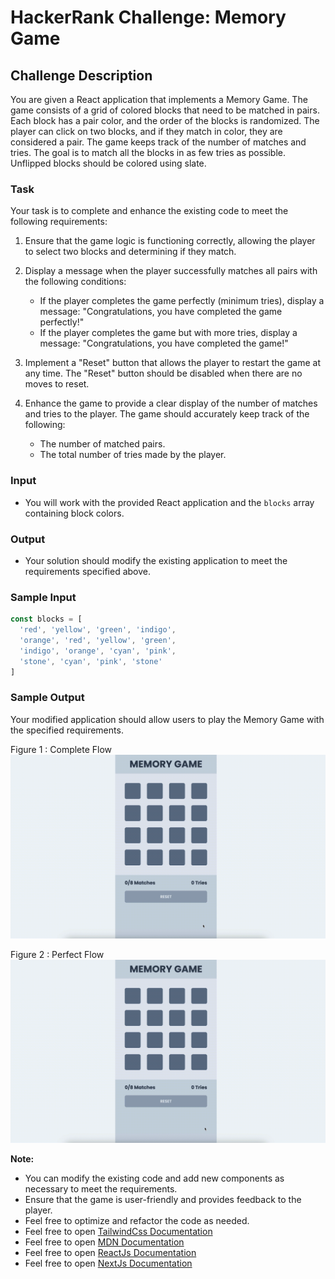 
# HackerRank Challenge: Memory Game

## Challenge Description

You are given a React application that implements a Memory Game. The game consists of a grid of colored blocks that need to be matched in pairs. Each block has a pair color, and the order of the blocks is randomized. The player can click on two blocks, and if they match in color, they are considered a pair. The game keeps track of the number of matches and tries. The goal is to match all the blocks in as few tries as possible. Unflipped blocks should be colored using slate.

### Task

Your task is to complete and enhance the existing code to meet the following requirements:

1. Ensure that the game logic is functioning correctly, allowing the player to select two blocks and determining if they match.

2. Display a message when the player successfully matches all pairs with the following conditions:
   - If the player completes the game perfectly (minimum tries), display a message: "Congratulations, you have completed the game perfectly!"
   - If the player completes the game but with more tries, display a message: "Congratulations, you have completed the game!"

3. Implement a "Reset" button that allows the player to restart the game at any time. The "Reset" button should be disabled when there are no moves to reset.

4. Enhance the game to provide a clear display of the number of matches and tries to the player. The game should accurately keep track of the following:
   - The number of matched pairs.
   - The total number of tries made by the player.

### Input

- You will work with the provided React application and the `blocks` array containing block colors.

### Output

- Your solution should modify the existing application to meet the requirements specified above.

### Sample Input

```javascript
const blocks = [
  'red', 'yellow', 'green', 'indigo',
  'orange', 'red', 'yellow', 'green',
  'indigo', 'orange', 'cyan', 'pink',
  'stone', 'cyan', 'pink', 'stone'
]
```

### Sample Output

Your modified application should allow users to play the Memory Game with the specified requirements.

Figure 1 : Complete Flow
![Unperfect Flow](./public/complete.gif)

Figure 2 : Perfect Flow
![Perfect Flow](./public/perfect.gif)

**Note:**

- You can modify the existing code and add new components as necessary to meet the requirements.
- Ensure that the game is user-friendly and provides feedback to the player.
- Feel free to optimize and refactor the code as needed.
- Feel free to open [TailwindCss Documentation](https://tailwindcss.com/docs/utility-first)
- Feel free to open [MDN Documentation](https://developer.mozilla.org/en-US/)
- Feel free to open [ReactJs Documentation](https://react.dev/reference/react)
- Feel free to open [NextJs Documentation](https://nextjs.org/docs)